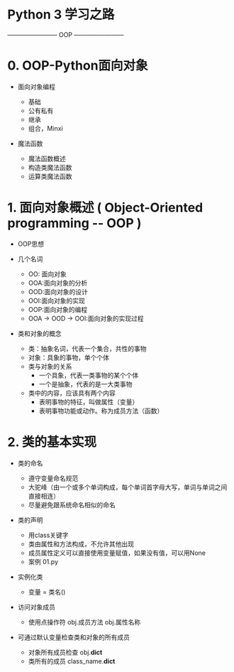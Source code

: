 
# Python 3 学习之路

———————— OOP ————————

# 0.   OOP-Python面向对象

- 面向对象编程
    - 基础
    - 公有私有
    - 继承
    - 组合，Minxi

- 魔法函数
    - 魔法函数概述
    - 构造类魔法函数
    - 运算类魔法函数


 # 1.   面向对象概述 ( Object-Oriented programming -- OOP )

 - OOP思想

 - 几个名词
    - OO: 面向对象
    - OOA:面向对象的分析
    - OOD:面向对象的设计
    - OOI:面向对象的实现
    - OOP:面向对象的编程
    - OOA -> OOD -> OOI:面向对象的实现过程


 - 类和对象的概念
    - 类：抽象名词，代表一个集合，共性的事物
    - 对象：具象的事物，单个个体
    - 类与对象的关系
        - 一个具象，代表一类事物的某个个体
        - 一个是抽象，代表的是一大类事物
    - 类中的内容，应该具有两个内容
        - 表明事物的特征，叫做属性（变量）
        - 表明事物功能或动作。称为成员方法（函数）


 # 2. 类的基本实现

 - 类的命名
    - 遵守变量命名规范
    - 大驼峰（由一个或多个单词构成，每个单词首字母大写，单词与单词之间直接相连）
    - 尽量避免跟系统命名相似的命名

 - 类的声明
    - 用class关键字
    - 类由属性和方法构成，不允许其他出现
    - 成员属性定义可以直接使用变量赋值，如果没有值，可以用None
    - 案例 01.py

 - 实例化类
    - 变量 = 类名()

 - 访问对象成员
    - 使用点操作符
        obj.成员方法
        obj.属性名称

 - 可通过默认变量检查类和对象的所有成员
    - 对象所有成员检查
        obj.__dict__
    - 类所有的成员
        class_name.__dict__